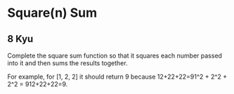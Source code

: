 # Square(n) Sum
## 8 Kyu

Complete the square sum function so that it squares each number passed into it and then sums the results together.

For example, for [1, 2, 2] it should return 9 because 12+22+22=91^2 + 2^2 + 2^2 = 912+22+22=9.

